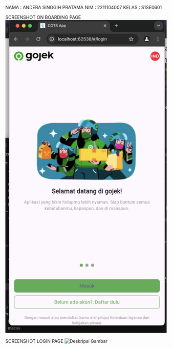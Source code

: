 NAMA : ANDERA SINGGIH PRATAMA
NIM : 2211104007
KELAS : S1SE0601

SCREENSHOT ON BOARDING PAGE
![Deskripsi Gambar](Screenshoot/onboardingpage.png)


SCREENSHOT LOGIN PAGE
![Deskripsi Gambar](Screenshoot/login.png)

